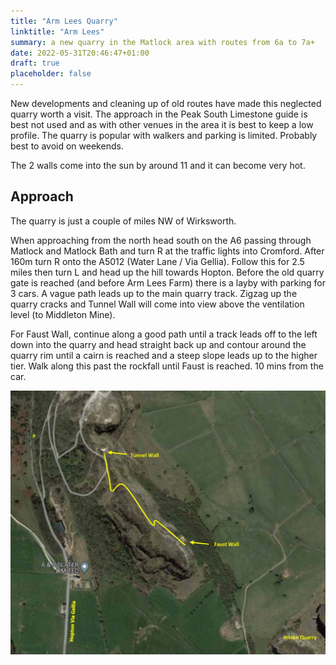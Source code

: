 ```yaml
---
title: "Arm Lees Quarry"
linktitle: "Arm Lees"
summary: a new quarry in the Matlock area with routes from 6a to 7a+
date: 2022-05-31T20:46:47+01:00
draft: true
placeholder: false
---
```




New developments and cleaning up of old routes have made this neglected quarry worth a visit. The approach in the Peak South Limestone guide is best not used and as with other venues in the area it is best to keep a low profile. The quarry is popular with walkers and parking is limited. Probably best to avoid on weekends.

The 2 walls come into the sun by around 11 and it can become very hot.

## Approach

The quarry is just a couple of miles NW of Wirksworth.

When approaching from the north head south on the A6 passing through Matlock and Matlock Bath and turn R at the traffic lights into Cromford. After 160m turn R onto the A5012 (Water Lane / Via Gellia). Follow this for 2.5 miles then turn L and head up the hill towards Hopton. Before the old quarry gate is reached (and before Arm Lees Farm) there is a layby with parking for 3 cars. A vague path leads up to the main quarry track. Zigzag up the quarry cracks and Tunnel Wall will come into view above the ventilation level (to Middleton Mine).

For Faust Wall, continue along a good path until a track leads off to the left down into the quarry and head straight back up and contour around the quarry rim until a cairn is reached and a steep slope leads up to the higher tier. Walk along this past the rockfall until Faust is reached. 10 mins from the car.

![Arm Lees Quarry layout](arm-lees-layout.jpg)
 
 
